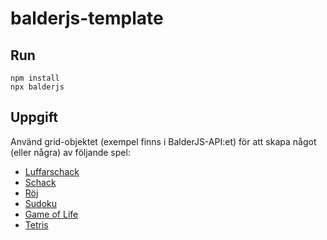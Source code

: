 # balderjs-template

## Run
`npm install`  
`npx balderjs`

## Uppgift

Använd grid-objektet (exempel finns i BalderJS-API:et) för att skapa något (eller några) av följande spel:

- [Luffarschack](https://sv.wikipedia.org/wiki/Luffarschack)
- [Schack](https://sv.wikipedia.org/wiki/Schack)
- [Röj](https://sv.wikipedia.org/wiki/MS_R%C3%B6j)
- [Sudoku](https://sv.wikipedia.org/wiki/Sudoku)
- [Game of Life](https://sv.wikipedia.org/wiki/Game_of_Life)
- [Tetris](https://sv.wikipedia.org/wiki/Tetris)